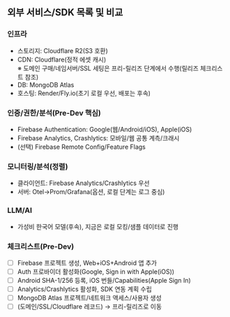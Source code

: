 ## 외부 서비스/SDK 목록 및 비교

### 인프라
- 스토리지: Cloudflare R2(S3 호환)
- CDN: Cloudflare(정적 에셋 캐시)  
  ※ 도메인 구매/네임서버/SSL 세팅은 프리-릴리즈 단계에서 수행(릴리즈 체크리스트 참조)
- DB: MongoDB Atlas
- 호스팅: Render/Fly.io(초기 로컬 우선, 배포는 후속)

### 인증/권한/분석(Pre-Dev 핵심)
- Firebase Authentication: Google(웹/Android/iOS), Apple(iOS)
- Firebase Analytics, Crashlytics: 모바일/웹 공통 계측/크래시
- (선택) Firebase Remote Config/Feature Flags

### 모니터링/분석(정렬)
- 클라이언트: Firebase Analytics/Crashlytics 우선
- 서버: Otel→Prom/Grafana(옵션, 로컬 단계는 로그 중심)

### LLM/AI
- 가성비 한국어 모델(후속), 지금은 로컬 모킹/샘플 데이터로 진행

### 체크리스트(Pre-Dev)
- [ ] Firebase 프로젝트 생성, Web+iOS+Android 앱 추가
- [ ] Auth 프로바이더 활성화(Google, Sign in with Apple(iOS))
- [ ] Android SHA-1/256 등록, iOS 번들/Capabilities(Apple Sign In)
- [ ] Analytics/Crashlytics 활성화, SDK 연동 계획 수립
- [ ] MongoDB Atlas 프로젝트/네트워크 액세스/사용자 생성
- [ ] (도메인/SSL/Cloudflare 레코드) → 프리-릴리즈로 이동
